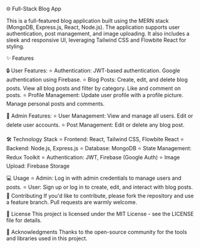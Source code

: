 🌐 Full-Stack Blog App

This is a full-featured blog application built using the MERN stack (MongoDB, Express.js, React, Node.js). The application supports user authentication, post management, and image uploading. It also includes a sleek and responsive UI, leveraging Tailwind CSS and Flowbite React for styling.

✨ Features

🔒 User Features:
⭐ Authentication:
   JWT-based authentication.
   Google authentication using Firebase.
⭐ Blog Posts:
   Create, edit, and delete blog posts.
   View all blog posts and filter by category.
   Like and comment on posts.
⭐ Profile Management:
   Update user profile with a profile picture.
   Manage personal posts and comments.
   
🔧 Admin Features:
⭐ User Management:
   View and manage all users.
   Edit or delete user accounts.
⭐ Post Management:
   Edit or delete any blog post.
   
🛠️ Technology Stack
⭐ Frontend: React, Tailwind CSS, Flowbite React
⭐ Backend: Node.js, Express.js
⭐ Database: MongoDB
⭐ State Management: Redux Toolkit
⭐ Authentication: JWT, Firebase (Google Auth)
⭐ Image Upload: Firebase Storage

💻 Usage
⭐ Admin: Log in with admin credentials to manage users and posts.
⭐ User: Sign up or log in to create, edit, and interact with blog posts.
🤝 Contributing
If you'd like to contribute, please fork the repository and use a feature branch. Pull requests are warmly welcome.

📄 License
This project is licensed under the MIT License - see the LICENSE file for details.

🙏 Acknowledgments
Thanks to the open-source community for the tools and libraries used in this project.
